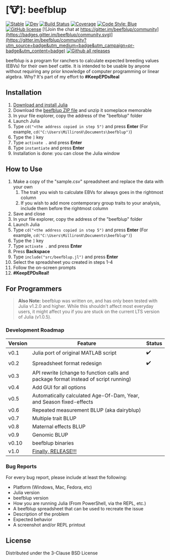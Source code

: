 # [:cow:]: beefblup

[![Stable](https://img.shields.io/badge/docs-stable-blue.svg)](https://millironx.github.io/beefblup/stable)
[![Dev](https://img.shields.io/badge/docs-dev-blue.svg)](https://MillironX.github.io/beefblup/dev)
[![Build Status](https://travis-ci.com/millironx/beefblup.svg?branch=master)](https://travis-ci.com/millironx/beefblup)
[![Coverage](https://codecov.io/gh/millironx/beefblup/branch/master/graph/badge.svg)](https://codecov.io/gh/millironx/beefblup)
[![Code Style: Blue](https://img.shields.io/badge/code%20style-blue-4495d1.svg)](https://github.com/invenia/BlueStyle)
[![GitHub license](https://img.shields.io/github/license/MillironX/beefblup)](https://github.com/MillironX/beefblup/blob/master/LICENSE.md)
[![Join the chat at https://gitter.im/beefblup/community](https://badges.gitter.im/beefblup/community.svg)](https://gitter.im/beefblup/community?utm_source=badge&utm_medium=badge&utm_campaign=pr-badge&utm_content=badge)
[![Github all releases](https://img.shields.io/github/downloads/MillironX/beefblup/total.svg)](https://GitHub.com/MillironX/beefblup/releases)

beefblup is a program for ranchers to calculate expected breeding
values (EBVs) for their own beef cattle. It is intended to be usable by anyone
without requiring any prior knowledge of computer programming or linear algebra.
Why? It's part of my effort to
**\#KeepEPDsReal**

## Installation

1. [Download and install Julia](https://julialang.org/downloads/platform/)
2. Download the [beefblup ZIP
   file](https://github.com/MillironX/beefblup/archive/refs/tags/v0.2.zip) and unzip it   someplace memorable
3. In your file explorer, copy the address of the "beefblup" folder
4. Launch Julia
5. Type `cd("<the address copied in step 5")` and press **Enter** (For example,
   `cd("C:\Users\MillironX\Documents\beefblup")`)
6. Type the `]` key
7. Type `activate .` and press **Enter**
8. Type `instantiate` and press **Enter**
9. Installation is done: you can close the Julia window

## How to Use

1. Make a copy of the "sample.csv" spreadsheet and replace the data with your own
   1. The trait you wish to calculate EBVs for always goes in the rightmost column
   2. If you wish to add more contemporary group traits to your analysis, include them before the rightmost column
2. Save and close
3. In your file explorer, copy the address of the "beefblup" folder
4. Launch Julia
5. Type `cd("<the address copied in step 5")` and press **Enter** (For example,
   `cd("C:\Users\MillironX\Documents\beefblup")`)
6. Type the `]` key
7. Type `activate .` and press **Enter**
8. Press **Backspace**
9. Type `include("src/beefblup.jl")` and press **Enter**
10. Select the spreadsheet you created in steps 1-4
11. Follow the on-screen prompts
12. **#KeepEPDsReal!**

## For Programmers

> **Also Note:** beefblup was written on, and has only been tested with Julia
> v1.2.0 and higher. While this shouldn't affect most everyday users, it might
> affect you if you are stuck on the current LTS version of Julia (v1.0.5).

### Development Roadmap

| Version | Feature                                                                             | Status             |
| ------- | ----------------------------------------------------------------------------------- | ------------------ |
| v0.1    | Julia port of original MATLAB script                                                | :heavy_check_mark: |
| v0.2    | Spreadsheet format redesign                                                         | :heavy_check_mark: |
| v0.3    | API rewrite (change to function calls and package format instead of script running) |                    |
| v0.4    | Add GUI for all options                                                             |                    |
| v0.5    | Automatically calculated Age-Of-Dam, Year, and Season fixed-effects                 |                    |
| v0.6    | Repeated measurement BLUP (aka dairyblup)                                           |                    |
| v0.7    | Multiple trait BLUP                                                                 |                    |
| v0.8    | Maternal effects BLUP                                                               |                    |
| v0.9    | Genomic BLUP                                                                        |                    |
| v0.10   | beefblup binaries                                                                   |                    |
| v1.0    | [Finally, RELEASE!!!](https://youtu.be/1CBjxGdgC1w?t=282)                           |                    |

### Bug Reports

For every bug report, please include at least the following:

- Platform (Windows, Mac, Fedora, etc)
- Julia version
- beefblup version
- How you are running Julia (From PowerShell, via the REPL, etc.)
- A beefblup spreadsheet that can be used to recreate the issue
- Description of the problem
- Expected behavior
- A screenshot and/or REPL printout

## License

Distributed under the 3-Clause BSD License
